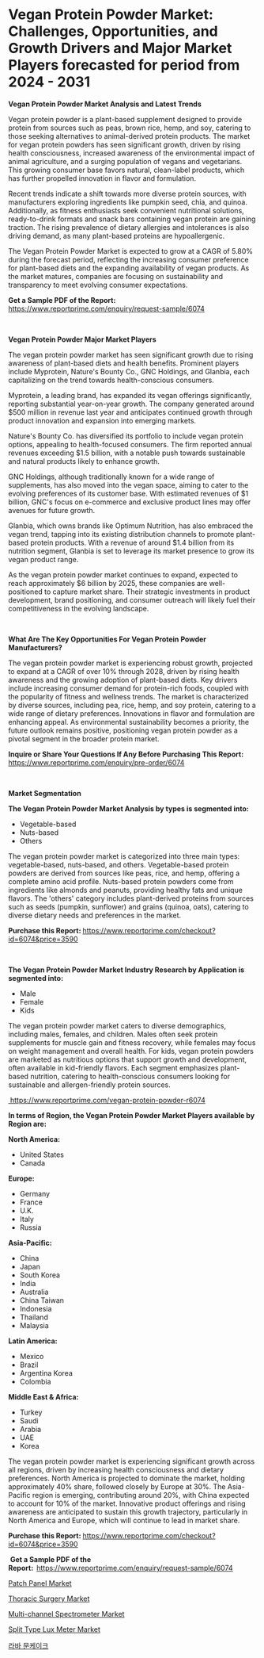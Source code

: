 <p><h1>Vegan Protein Powder Market: Challenges, Opportunities, and Growth Drivers and Major Market Players forecasted for period from 2024 - 2031</h1></p><p><strong>Vegan Protein Powder Market Analysis and Latest Trends</strong></p>
<p><p>Vegan protein powder is a plant-based supplement designed to provide protein from sources such as peas, brown rice, hemp, and soy, catering to those seeking alternatives to animal-derived protein products. The market for vegan protein powders has seen significant growth, driven by rising health consciousness, increased awareness of the environmental impact of animal agriculture, and a surging population of vegans and vegetarians. This growing consumer base favors natural, clean-label products, which has further propelled innovation in flavor and formulation.</p><p>Recent trends indicate a shift towards more diverse protein sources, with manufacturers exploring ingredients like pumpkin seed, chia, and quinoa. Additionally, as fitness enthusiasts seek convenient nutritional solutions, ready-to-drink formats and snack bars containing vegan protein are gaining traction. The rising prevalence of dietary allergies and intolerances is also driving demand, as many plant-based proteins are hypoallergenic.</p><p>The Vegan Protein Powder Market is expected to grow at a CAGR of 5.80% during the forecast period, reflecting the increasing consumer preference for plant-based diets and the expanding availability of vegan products. As the market matures, companies are focusing on sustainability and transparency to meet evolving consumer expectations.</p></p>
<p><strong>Get a Sample PDF of the Report:&nbsp;</strong> <a href="https://www.reportprime.com/enquiry/request-sample/6074">https://www.reportprime.com/enquiry/request-sample/6074</a></p>
<p>&nbsp;</p>
<p><strong>Vegan Protein Powder Major Market Players</strong></p>
<p><p>The vegan protein powder market has seen significant growth due to rising awareness of plant-based diets and health benefits. Prominent players include Myprotein, Nature's Bounty Co., GNC Holdings, and Glanbia, each capitalizing on the trend towards health-conscious consumers.</p><p>Myprotein, a leading brand, has expanded its vegan offerings significantly, reporting substantial year-on-year growth. The company generated around $500 million in revenue last year and anticipates continued growth through product innovation and expansion into emerging markets.</p><p>Nature's Bounty Co. has diversified its portfolio to include vegan protein options, appealing to health-focused consumers. The firm reported annual revenues exceeding $1.5 billion, with a notable push towards sustainable and natural products likely to enhance growth.</p><p>GNC Holdings, although traditionally known for a wide range of supplements, has also moved into the vegan space, aiming to cater to the evolving preferences of its customer base. With estimated revenues of $1 billion, GNC's focus on e-commerce and exclusive product lines may offer avenues for future growth.</p><p>Glanbia, which owns brands like Optimum Nutrition, has also embraced the vegan trend, tapping into its existing distribution channels to promote plant-based protein products. With a revenue of around $1.4 billion from its nutrition segment, Glanbia is set to leverage its market presence to grow its vegan product range.</p><p>As the vegan protein powder market continues to expand, expected to reach approximately $6 billion by 2025, these companies are well-positioned to capture market share. Their strategic investments in product development, brand positioning, and consumer outreach will likely fuel their competitiveness in the evolving landscape.</p></p>
<p>&nbsp;</p>
<p><strong>What Are The Key Opportunities For Vegan Protein Powder Manufacturers?</strong></p>
<p><p>The vegan protein powder market is experiencing robust growth, projected to expand at a CAGR of over 10% through 2028, driven by rising health awareness and the growing adoption of plant-based diets. Key drivers include increasing consumer demand for protein-rich foods, coupled with the popularity of fitness and wellness trends. The market is characterized by diverse sources, including pea, rice, hemp, and soy protein, catering to a wide range of dietary preferences. Innovations in flavor and formulation are enhancing appeal. As environmental sustainability becomes a priority, the future outlook remains positive, positioning vegan protein powder as a pivotal segment in the broader protein market.</p></p>
<p><strong>Inquire or Share Your Questions If Any Before Purchasing This Report:</strong> <a href="https://www.reportprime.com/enquiry/pre-order/6074">https://www.reportprime.com/enquiry/pre-order/6074</a></p>
<p>&nbsp;</p>
<p><strong>Market Segmentation</strong></p>
<p><strong>The Vegan Protein Powder Market Analysis by types is segmented into:</strong></p>
<p><ul><li>Vegetable-based</li><li>Nuts-based</li><li>Others</li></ul></p>
<p><p>The vegan protein powder market is categorized into three main types: vegetable-based, nuts-based, and others. Vegetable-based protein powders are derived from sources like peas, rice, and hemp, offering a complete amino acid profile. Nuts-based protein powders come from ingredients like almonds and peanuts, providing healthy fats and unique flavors. The 'others' category includes plant-derived proteins from sources such as seeds (pumpkin, sunflower) and grains (quinoa, oats), catering to diverse dietary needs and preferences in the market.</p></p>
<p><strong>Purchase this Report:&nbsp;</strong><a href="https://www.reportprime.com/checkout?id=6074&price=3590">https://www.reportprime.com/checkout?id=6074&price=3590</a></p>
<p>&nbsp;</p>
<p><strong>The Vegan Protein Powder Market Industry Research by Application is segmented into:</strong></p>
<p><ul><li>Male</li><li>Female</li><li>Kids</li></ul></p>
<p><p>The vegan protein powder market caters to diverse demographics, including males, females, and children. Males often seek protein supplements for muscle gain and fitness recovery, while females may focus on weight management and overall health. For kids, vegan protein powders are marketed as nutritious options that support growth and development, often available in kid-friendly flavors. Each segment emphasizes plant-based nutrition, catering to health-conscious consumers looking for sustainable and allergen-friendly protein sources.</p></p>
<p><a href="https://www.reportprime.com/vegan-protein-powder-r6074">&nbsp;https://www.reportprime.com/vegan-protein-powder-r6074</a></p>
<p><strong>In terms of Region, the Vegan Protein Powder Market Players available by Region are:</strong></p>
<p>
    <p> <strong> North America: </strong>
        <ul>
            <li>United States</li>
            <li>Canada</li>
        </ul>
        </p> 
    <p> <strong> Europe: </strong>
        <ul>
            <li>Germany</li>
            <li>France</li>
            <li>U.K.</li>
            <li>Italy</li>
            <li>Russia</li>
        </ul>
        </p> 
    <p> <strong> Asia-Pacific: </strong>
        <ul>
            <li>China</li>
            <li>Japan</li>
            <li>South Korea</li>
            <li>India</li>
            <li>Australia</li>
            <li>China Taiwan</li>
            <li>Indonesia</li>
            <li>Thailand</li>
            <li>Malaysia</li>
        </ul>
        </p> 
    <p> <strong> Latin America: </strong>
        <ul>
            <li>Mexico</li>
            <li>Brazil</li>
            <li>Argentina Korea</li>
            <li>Colombia</li>
        </ul>
        </p> 
    <p> <strong> Middle East & Africa: </strong>
        <ul>
            <li>Turkey</li>
            <li>Saudi</li>
            <li>Arabia</li>
            <li>UAE</li>
            <li>Korea</li>
        </ul>
    </p>
    </p>
<p><p>The vegan protein powder market is experiencing significant growth across all regions, driven by increasing health consciousness and dietary preferences. North America is projected to dominate the market, holding approximately 40% share, followed closely by Europe at 30%. The Asia-Pacific region is emerging, contributing around 20%, with China expected to account for 10% of the market. Innovative product offerings and rising awareness are anticipated to sustain this growth trajectory, particularly in North America and Europe, which will continue to lead in market share.</p></p>
<p><strong>Purchase this Report: </strong><a href="https://www.reportprime.com/checkout?id=6074&price=3590">https://www.reportprime.com/checkout?id=6074&price=3590</a></p>
<p>&nbsp;<strong>Get a Sample PDF of the Report:&nbsp;&nbsp;</strong><a href="https://www.reportprime.com/enquiry/request-sample/6074">https://www.reportprime.com/enquiry/request-sample/6074</a></p>
<p><strong></strong></p>
<p><p><a href="https://medium.com/@perkinscortes1521/evaluating-global-patch-panel-market-trends-and-growth-opportunities-by-region-type-277b4bc3d003">Patch Panel Market</a></p><p><a href="https://www.linkedin.com/pulse/thoracic-surgery-market-research-report-exploring-size-kt2ef?trackingId=iXCkb9u5Snqrdpi8YGojIA%3D%3D">Thoracic Surgery Market</a></p><p><a href="https://issuu.com/reportprime-2/docs/multi-channel-spectrometer-market-s_1faed1d7ff2297">Multi-channel Spectrometer Market</a></p><p><a href="https://issuu.com/reportprime-2/docs/split-type-lux-meter-market-size-20_8440d5892f8e9f">Split Type Lux Meter Market</a></p><p><a href="https://medium.com/@jennaduke56/%EB%9D%BC%EB%B0%94-%EC%9B%94%EB%B3%91-%EC%8B%9C%EC%9E%A5-%EC%84%B1%EC%9E%A5-%EC%8B%9C%EC%9E%A5-%EC%84%B8%EB%B6%84%ED%99%94-%EB%B0%8F-%EC%A7%80%EC%97%AD-%EB%B6%84%EC%84%9D-2031%EB%85%84-%EA%B8%80%EB%A1%9C%EB%B2%8C-%EC%98%88%EC%B8%A1-05f4cdc6743b">라바 문케이크</a></p></p>